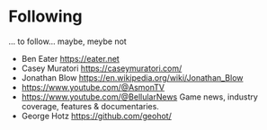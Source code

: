 # Following

&hellip; to follow&hellip; maybe, meybe not

- Ben Eater <https://eater.net>
- Casey Muratori <https://caseymuratori.com/>
- Jonathan Blow https://en.wikipedia.org/wiki/Jonathan_Blow
- https://www.youtube.com/@AsmonTV
- https://www.youtube.com/@BellularNews
  Game news, industry coverage, features & documentaries.
- George Hotz <https://github.com/geohot/>
